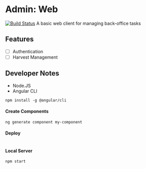 # Admin: Web
[![Build Status](https://travis-ci.org/kwler/admin-ui-web.svg?branch=master)](https://travis-ci.org/kwler/admin-ui-web)
A basic web client for managing back-office tasks


## Features
- [ ] Authentication
- [ ] Harvest Management

## Developer Notes
- Node.JS
- Angular CLI
```
npm install -g @angular/cli
```

#### Create Components
```
ng generate component my-component
```

#### Deploy
```
```

#### Local Server
```
npm start
```
